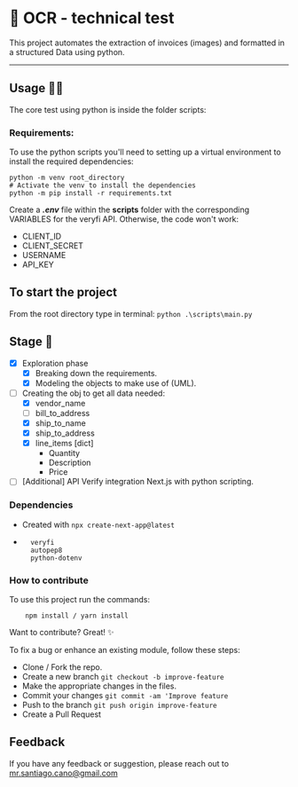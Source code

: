 # 🍃 OCR - technical test

This project automates the extraction of invoices (images) and formatted in a structured Data using python.

---

## Usage 🧑‍💻

The core test using python is inside the folder scripts:

### Requirements:

To use the python scripts you'll need to setting up a virtual environment to install the required dependencies:

```shell
python -m venv root_directory
# Activate the venv to install the dependencies
python -m pip install -r requirements.txt
```

Create a **_.env_** file within the **scripts** folder with the corresponding VARIABLES for the veryfi API. Otherwise, the code won't work:

- CLIENT_ID
- CLIENT_SECRET
- USERNAME
- API_KEY

## To start the project
From the root directory type in terminal: `python .\scripts\main.py`

## Stage 🌱

- [x] Exploration phase
  - [x] Breaking down the requirements.
  - [x] Modeling the objects to make use of (UML).
- [ ] Creating the obj to get all data needed:
  - [x] vendor_name
  - [ ] bill_to_address
  - [x] ship_to_name
  - [x] ship_to_address
  - [x] line_items [dict]
    - Quantity
    - Description
    - Price
- [ ] [Additional] API Verify integration Next.js with python scripting.

### Dependencies

- Created with `npx create-next-app@latest`
- ```
    veryfi
    autopep8
    python-dotenv
  ```

### How to contribute

To use this project run the commands:

```
    npm install / yarn install
```

Want to contribute? Great! ✨

To fix a bug or enhance an existing module, follow these steps:

- Clone / Fork the repo.
- Create a new branch `git checkout -b improve-feature`
- Make the appropriate changes in the files.
- Commit your changes `git commit -am 'Improve feature`
- Push to the branch `git push origin improve-feature`
- Create a Pull Request

## Feedback

If you have any feedback or suggestion, please reach out to mr.santiago.cano@gmail.com
